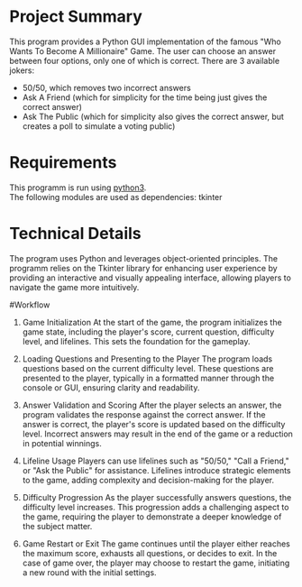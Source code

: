# Project Summary
This program provides a Python GUI implementation of the famous "Who Wants To Become A Millionaire" Game. The user can choose an answer between four options, only one of which is correct. 
There are 3 available jokers:
- 50/50, which removes two incorrect answers
- Ask A Friend (which for simplicity for the time being just gives the correct answer)
- Ask The Public (which for simplicity also gives the correct answer, but creates a poll to simulate a voting public)
# Requirements
This programm is run using [python3](https://www.python.org/).  
The following modules are used as dependencies: tkinter

# Technical Details
The program uses Python and leverages object-oriented principles. The programm relies on the Tkinter library for enhancing user experience by providing an interactive and visually appealing interface, allowing players to navigate the game more intuitively.

#Workflow
1. Game Initialization
At the start of the game, the program initializes the game state, including the player's score, current question, difficulty level, and lifelines. This sets the foundation for the gameplay.

2. Loading Questions and Presenting to the Player
The program loads questions based on the current difficulty level. These questions are presented to the player, typically in a formatted manner through the console or GUI, ensuring clarity and readability.

3. Answer Validation and Scoring
After the player selects an answer, the program validates the response against the correct answer. If the answer is correct, the player's score is updated based on the difficulty level. Incorrect answers may result in the end of the game or a reduction in potential winnings.

4. Lifeline Usage
Players can use lifelines such as "50/50," "Call a Friend," or "Ask the Public" for assistance. Lifelines introduce strategic elements to the game, adding complexity and decision-making for the player.

5. Difficulty Progression
As the player successfully answers questions, the difficulty level increases. This progression adds a challenging aspect to the game, requiring the player to demonstrate a deeper knowledge of the subject matter.

6. Game Restart or Exit
The game continues until the player either reaches the maximum score, exhausts all questions, or decides to exit. In the case of game over, the player may choose to restart the game, initiating a new round with the initial settings.
